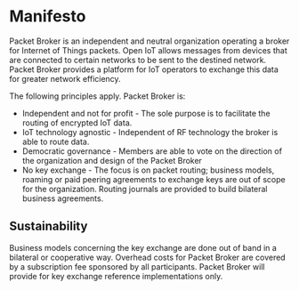 # Manifesto

Packet Broker is an independent and neutral organization operating a broker for Internet of Things packets. Open IoT allows messages from devices that are connected to certain networks to be sent to the destined network. Packet Broker provides a platform for IoT operators to exchange this data for greater network efficiency.

The following principles apply. Packet Broker is:

* Independent and not for profit - The sole purpose is to facilitate the routing of encrypted IoT data.
* IoT technology agnostic - Independent of RF technology the broker is able to route data. 
* Democratic governance - Members are able to vote on the direction of the organization and design of the Packet Broker
* No key exchange - The focus is on packet routing; business models, roaming or paid peering agreements to exchange keys are out of scope for the organization. Routing journals are provided to build bilateral business agreements.

## Sustainability

Business models concerning the key exchange are done out of band in a bilateral or cooperative way. Overhead costs for Packet Broker are covered by a subscription fee sponsored by all participants. Packet Broker will provide for key exchange reference implementations only.
